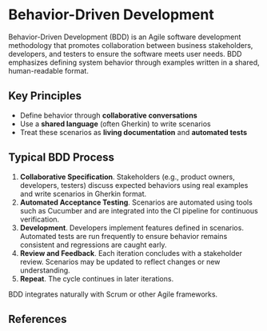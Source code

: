 # Behavior-Driven Development

Behavior-Driven Development (BDD) is an Agile software development methodology that promotes collaboration between
business stakeholders, developers, and testers to ensure the software meets user needs. BDD emphasizes defining system
behavior through examples written in a shared, human-readable format.

## Key Principles

- Define behavior through **collaborative conversations**
- Use a **shared language** (often Gherkin) to write scenarios
- Treat these scenarios as **living documentation** and **automated tests**

## Typical BDD Process

1. **Collaborative Specification**. Stakeholders (e.g., product owners, developers, testers) discuss expected behaviors
   using real examples and write scenarios in Gherkin format.
2. **Automated Acceptance Testing**. Scenarios are automated using tools such as Cucumber and are integrated into the CI
   pipeline for continuous verification.
3. **Development**. Developers implement features defined in scenarios. Automated tests are run frequently to ensure
   behavior remains consistent and regressions are caught early.
4. **Review and Feedback**. Each iteration concludes with a stakeholder review. Scenarios may be updated to reflect
   changes or new understanding.
5. **Repeat**. The cycle continues in later iterations.

BDD integrates naturally with Scrum or other Agile frameworks.

## References